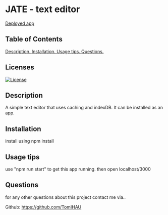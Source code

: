 # JATE - text editor

 [Deployed app](https://immense-waters-54645.herokuapp.com/)

## Table of Contents
[ Description. ](#desc)
[ Installation. ](#inst)
[ Usage tips. ](#usage)
[ Questions. ](#quest)

## Licenses

[![License](https://img.shields.io/badge/License-MIT-blue.svg)](https://opensource.org/licenses/MIT) 


<a name="desc"></a>
## Description

A simple text editor that uses caching and indexDB. It can be installed as an app.

<a name="inst"></a>
## Installation

install using npm install

<a name="usage"></a>
## Usage tips

use "npm run start" to get this app running. then open localhost/3000


<a name="quest"></a>
## Questions
for any other questions about this project contact me via..

Github: https://github.com/TomIHAU


